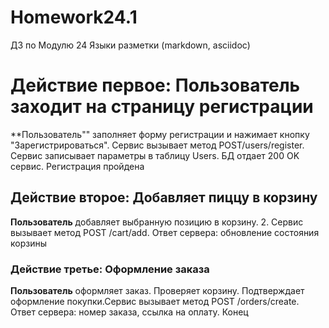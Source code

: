 # Homework24.1
ДЗ по Модулю 24 Языки разметки (markdown, asciidoc)
# Действие первое: Пользователь заходит на страницу регистрации

**Пользователь"" заполняет форму регистрации и нажимает кнопку "Зарегистрироваться". Сервис вызывает метод POST/users/register. Сервис записывает параметры в таблицу Users. БД отдает 200 OK сервис. Регистрация пройдена

## Действие второе: Добавляет пиццу в корзину

**Пользователь** добавляет выбранную позицию в корзину. 2.	Сервис вызывает метод POST /cart/add. Ответ сервера: обновление состояния корзины

### Действие третье: Оформление заказа

**Пользователь** оформляет заказ. Проверяет корзину. Подтверждает оформление покупки.Сервис вызывает метод POST /orders/create. Ответ сервера: номер заказа, ссылка на оплату. Конец
